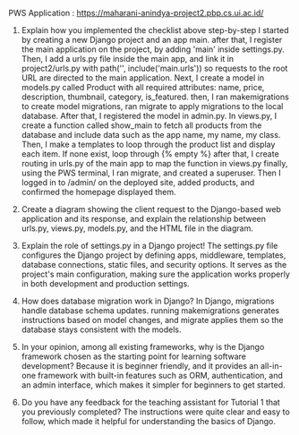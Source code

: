 PWS Application : https://maharani-anindya-project2.pbp.cs.ui.ac.id/

1. Explain how you implemented the checklist above step-by-step
I started by creating a new Django project and an app main. after that, I register the main application on the project, by adding 'main' inside settings.py. Then, I add a urls.py file inside the main app, and link it in project2/urls.py with path('', include('main.urls')) so requests to the root URL are directed to the main application.
Next, I create a model in models.py called Product with all required attributes: name, price, description, thumbnail, category, is_featured. then, I ran makemigrations to create model migrations, ran migrate to apply migrations to the local database. 
After that, I registered the model in admin.py.
In views.py, I create a function called show_main to fetch all products from the database and include data such as the app name, my name, my class.
Then, I make a templates to loop through the product list and display each item. If none exist, loop through {% empty %} 
after that, I create routing in urls.py of the main app to map the function in views.py 
finally, using the PWS terminal, I ran migrate, and created a superuser. Then I logged in to /admin/ on the deployed site, added products, and confirmed the homepage displayed them.

2. Create a diagram showing the client request to the Django-based web application and its response, and explain the relationship between urls.py, views.py, models.py, and the HTML file in the diagram.

  
3. Explain the role of settings.py in a Django project!
The settings.py file configures the Django project by defining apps, middleware, templates, database connections, static files, and security options. It serves as the project's main configuration, making sure the application works properly in both development and production settings. 

4. How does database migration work in Django?
In Django, migrations handle database schema updates. running makemigrations generates instructions based on model changes, and migrate applies them so the database stays consistent with the models. 

5. In your opinion, among all existing frameworks, why is the Django framework chosen as the starting point for learning software development?
Because it is beginner friendly, and it provides an all-in-one framework with built-in features such as ORM, authentication, and an admin interface, which makes it simpler for beginners to get started.

6. Do you have any feedback for the teaching assistant for Tutorial 1 that you previously completed?
The instructions were quite clear and easy to follow, which made it helpful for understanding the basics of Django. 
